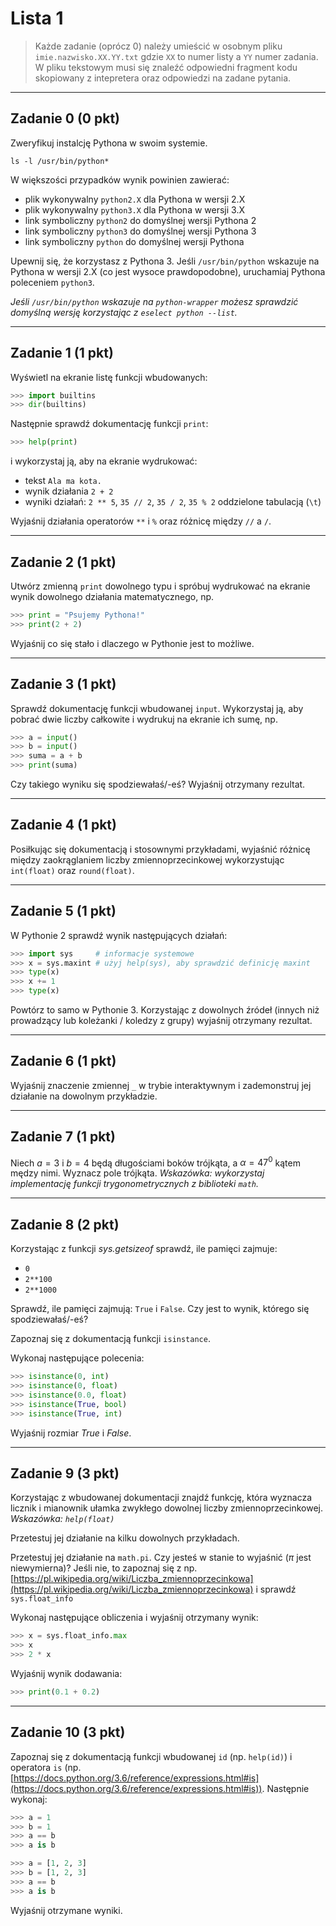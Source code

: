 # Lista 1

> Każde zadanie (oprócz 0) należy umieścić w osobnym pliku `imie.nazwisko.XX.YY.txt` gdzie `XX` to numer listy a `YY` numer zadania. W pliku tekstowym musi się znaleźć odpowiedni fragment kodu skopiowany z intepretera oraz odpowiedzi na zadane pytania.

---

## Zadanie 0 (0 pkt)

Zweryfikuj instalcję Pythona w swoim systemie.

```
ls -l /usr/bin/python*
```

W większości przypadków wynik powinien zawierać:

* plik wykonywalny `python2.X` dla Pythona w wersji 2.X
* plik wykonywalny `python3.X` dla Pythona w wersji 3.X
* link symboliczny `python2` do domyślnej wersji Pythona 2
* link symboliczny `python3` do domyślnej wersji Pythona 3
* link symboliczny `python` do domyślnej wersji Pythona

Upewnij się, że korzystasz z Pythona 3. Jeśli `/usr/bin/python` wskazuje na Pythona w wersji 2.X (co jest wysoce prawdopodobne), uruchamiaj Pythona poleceniem `python3`.

*Jeśli `/usr/bin/python` wskazuje na `python-wrapper` możesz sprawdzić domyślną wersję korzystając z `eselect python --list`.*

---

## Zadanie 1 (1 pkt)

Wyświetl na ekranie listę funkcji wbudowanych:

```py
>>> import builtins
>>> dir(builtins)
```

Następnie sprawdź dokumentację funkcji `print`:

```py
>>> help(print)
```

i wykorzystaj ją, aby na ekranie wydrukować:

* tekst `Ala ma kota.`
* wynik działania `2 + 2`
* wyniki działań: `2 ** 5`, `35 // 2`, `35 / 2`, `35 % 2` oddzielone tabulacją (`\t`)

Wyjaśnij działania operatorów `**` i `%` oraz różnicę między `//` a `/`.

---

## Zadanie 2 (1 pkt)

Utwórz zmienną `print` dowolnego typu i spróbuj wydrukować na ekranie wynik dowolnego działania matematycznego, np.

```py
>>> print = "Psujemy Pythona!"
>>> print(2 + 2)
```

Wyjaśnij co się stało i dlaczego w Pythonie jest to możliwe.

---

## Zadanie 3 (1 pkt)

Sprawdź dokumentację funkcji wbudowanej `input`. Wykorzystaj ją, aby pobrać dwie liczby całkowite i wydrukuj na ekranie ich sumę, np.

```py
>>> a = input()
>>> b = input()
>>> suma = a + b
>>> print(suma)
```

Czy takiego wyniku się spodziewałaś/-eś? Wyjaśnij otrzymany rezultat.

---

## Zadanie 4 (1 pkt)

Posiłkując się dokumentacją i stosownymi przykładami, wyjaśnić różnicę między zaokrąglaniem liczby zmiennoprzecinkowej wykorzystując `int(float)` oraz `round(float)`.

---

## Zadanie 5 (1 pkt)


W Pythonie 2 sprawdź wynik następujących działań:

```py
>>> import sys     # informacje systemowe
>>> x = sys.maxint # użyj help(sys), aby sprawdzić definicję maxint
>>> type(x)
>>> x += 1
>>> type(x)
```

Powtórz to samo w Pythonie 3. Korzystając z dowolnych źródeł (innych niż prowadzący lub koleżanki / koledzy z grupy) wyjaśnij otrzymany rezultat.

---

## Zadanie 6 (1 pkt)

Wyjaśnij znaczenie zmiennej `_` w trybie interaktywnym i zademonstruj jej działanie na dowolnym przykładzie.

---

## Zadanie 7 (1 pkt)

Niech $a = 3$ i $b = 4$ będą długościami boków trójkąta, a $\alpha = 47^0$ kątem mędzy nimi. Wyznacz pole trójkąta. *Wskazówka: wykorzystaj implementację funkcji trygonometrycznych z biblioteki `math`.*

---

## Zadanie 8 (2 pkt)

Korzystając z funkcji *sys.getsizeof* sprawdź, ile pamięci zajmuje:

* `0`
* `2**100`
* `2**1000`

Sprawdź, ile pamięci zajmują: `True` i `False`. Czy jest to wynik, którego się spodziewałaś/-eś?

Zapoznaj się z dokumentacją funkcji `isinstance`.

Wykonaj następujące polecenia:

```py
>>> isinstance(0, int)
>>> isinstance(0, float)
>>> isinstance(0.0, float)
>>> isinstance(True, bool)
>>> isinstance(True, int)
```

Wyjaśnij rozmiar *True* i *False*.

---

## Zadanie 9 (3 pkt)

Korzystając z wbudowanej dokumentacji znajdź funkcję, która wyznacza licznik i mianownik ułamka zwykłego dowolnej liczby zmiennoprzecinkowej. *Wskazówka: `help(float)`*

Przetestuj jej działanie na kilku dowolnych przykładach.

Przetestuj jej działanie na `math.pi`. Czy jesteś w stanie to wyjaśnić ($\pi$ jest niewymierna)? Jeśli nie, to zapoznaj się z np. [https://pl.wikipedia.org/wiki/Liczba_zmiennoprzecinkowa](https://pl.wikipedia.org/wiki/Liczba_zmiennoprzecinkowa) i sprawdź `sys.float_info`

Wykonaj następujące obliczenia i wyjaśnij otrzymany wynik:

```py
>>> x = sys.float_info.max
>>> x
>>> 2 * x
```

Wyjaśnij wynik dodawania:

```py
>>> print(0.1 + 0.2)
```

---

## Zadanie 10 (3 pkt)

Zapoznaj się z dokumentacją funkcji wbudowanej `id` (np. `help(id)`) i operatora `is` (np. [https://docs.python.org/3.6/reference/expressions.html#is](https://docs.python.org/3.6/reference/expressions.html#is)). Następnie wykonaj:

```py
>>> a = 1
>>> b = 1
>>> a == b
>>> a is b
```

```py
>>> a = [1, 2, 3]
>>> b = [1, 2, 3]
>>> a == b
>>> a is b
```

Wyjaśnij otrzymane wyniki.
